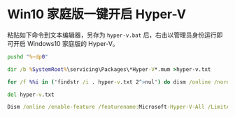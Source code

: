 # Win10 家庭版一键开启 Hyper-V

粘贴如下命令到文本编辑器，另存为 `hyper-v.bat` 后，右击以管理员身份运行即可开启 Windows10 家庭版的 Hyper-V。

```bat
pushd "%~dp0"

dir /b %SystemRoot%\servicing\Packages\*Hyper-V*.mum >hyper-v.txt

for /f %%i in ('findstr /i . hyper-v.txt 2^>nul') do dism /online /norestart /add-package:"%SystemRoot%\servicing\Packages\%%i"

del hyper-v.txt

Dism /online /enable-feature /featurename:Microsoft-Hyper-V-All /LimitAccess /ALL
```